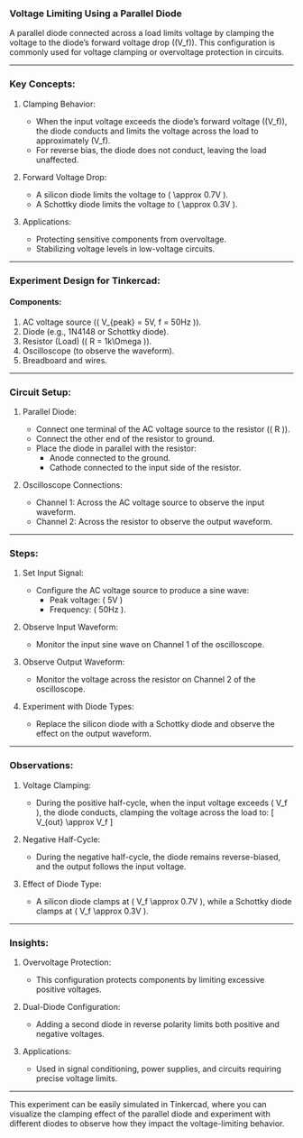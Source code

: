 ### Voltage Limiting Using a Parallel Diode

A parallel diode connected across a load limits voltage by clamping the voltage to the diode’s forward voltage drop (\(V_f\)). This configuration is commonly used for voltage clamping or overvoltage protection in circuits.

---

### Key Concepts:

1. Clamping Behavior:
   - When the input voltage exceeds the diode’s forward voltage (\(V_f\)), the diode conducts and limits the voltage across the load to approximately \(V_f\).
   - For reverse bias, the diode does not conduct, leaving the load unaffected.

2. Forward Voltage Drop:
   - A silicon diode limits the voltage to \( \approx 0.7V \).
   - A Schottky diode limits the voltage to \( \approx 0.3V \).

3. Applications:
   - Protecting sensitive components from overvoltage.
   - Stabilizing voltage levels in low-voltage circuits.

---

### Experiment Design for Tinkercad:

#### Components:
1. AC voltage source (\( V_{peak} = 5V, f = 50Hz \)).
2. Diode (e.g., 1N4148 or Schottky diode).
3. Resistor (Load) (\( R = 1k\Omega \)).
4. Oscilloscope (to observe the waveform).
5. Breadboard and wires.

---

### Circuit Setup:

1. Parallel Diode:
   - Connect one terminal of the AC voltage source to the resistor (\( R \)).
   - Connect the other end of the resistor to ground.
   - Place the diode in parallel with the resistor:
     - Anode connected to the ground.
     - Cathode connected to the input side of the resistor.

2. Oscilloscope Connections:
   - Channel 1: Across the AC voltage source to observe the input waveform.
   - Channel 2: Across the resistor to observe the output waveform.

---

### Steps:

1. Set Input Signal:
   - Configure the AC voltage source to produce a sine wave:
     - Peak voltage: \( 5V \)
     - Frequency: \( 50Hz \).

2. Observe Input Waveform:
   - Monitor the input sine wave on Channel 1 of the oscilloscope.

3. Observe Output Waveform:
   - Monitor the voltage across the resistor on Channel 2 of the oscilloscope.

4. Experiment with Diode Types:
   - Replace the silicon diode with a Schottky diode and observe the effect on the output waveform.

---

### Observations:

1. Voltage Clamping:
   - During the positive half-cycle, when the input voltage exceeds \( V_f \), the diode conducts, clamping the voltage across the load to:
     \[
     V_{out} \approx V_f
     \]

2. Negative Half-Cycle:
   - During the negative half-cycle, the diode remains reverse-biased, and the output follows the input voltage.

3. Effect of Diode Type:
   - A silicon diode clamps at \( V_f \approx 0.7V \), while a Schottky diode clamps at \( V_f \approx 0.3V \).

---

### Insights:

1. Overvoltage Protection:
   - This configuration protects components by limiting excessive positive voltages.

2. Dual-Diode Configuration:
   - Adding a second diode in reverse polarity limits both positive and negative voltages.

3. Applications:
   - Used in signal conditioning, power supplies, and circuits requiring precise voltage limits.

---

This experiment can be easily simulated in Tinkercad, where you can visualize the clamping effect of the parallel diode and experiment with different diodes to observe how they impact the voltage-limiting behavior.
